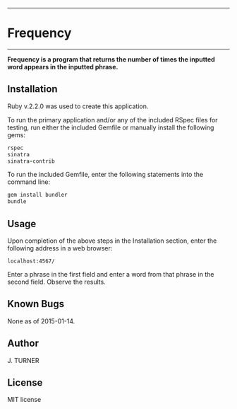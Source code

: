 ***
Frequency
==========
***

**Frequency is a program that returns the number of times
the inputted word appears in the inputted phrase.**


Installation
------------

Ruby v.2.2.0 was used to create this application.

To run the primary application and/or any of the included
RSpec files for testing, run either the included Gemfile
or manually install the following gems:

```ruby
rspec
sinatra
sinatra-contrib
```

To run the included Gemfile, enter the following statements into
the command line:
```ruby
gem install bundler
bundle
```


Usage
-----

Upon completion of the above steps in the Installation section,
enter the following address in a web browser:

```url
localhost:4567/
```

Enter a phrase in the first field and enter a word
from that phrase in the second field. Observe the results.


Known Bugs
----------

None as of 2015-01-14.


Author
------

J. TURNER


License
-------

MIT license
